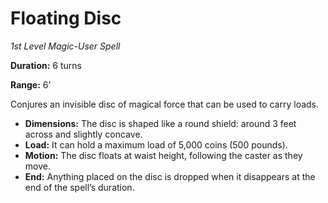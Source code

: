 # Floating Disc

*1st Level Magic-User Spell*

**Duration:** 6 turns

**Range:** 6’

Conjures an invisible disc of magical force that can be used to carry loads.

- **Dimensions:** The disc is shaped like a round shield: around 3 feet across and slightly concave.
- **Load:** It can hold a maximum load of 5,000 coins (500 pounds).
- **Motion:** The disc floats at waist height, following the caster as they move.
- **End:** Anything placed on the disc is dropped when it disappears at the end of the spell’s duration.
